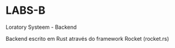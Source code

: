 # LABS-B
Loratory Systeem - Backend

Backend escrito em Rust através do framework Rocket (rocket.rs)
